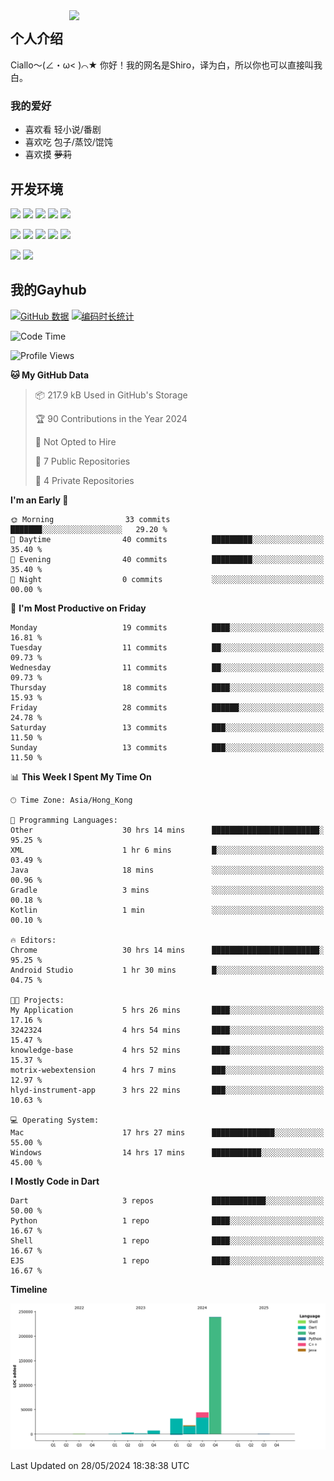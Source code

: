 <img align='right' src='https://img2.moeblog.vip/images/eCva.png' width='410px'>

## 个人介绍
Ciallo～(∠・ω< )⌒★ 你好！我的网名是Shiro，译为白，所以你也可以直接叫我白。

### 我的爱好

* 喜欢看 轻小说/番剧
* 喜欢吃 包子/蒸饺/馄饨
* 喜欢摸 ~~萝莉~~

## 开发环境
[![](https://img.shields.io/badge/Windows-11-blue?style=flat-square&logo=windows&logoColor=white)](https://www.microsoft.com/windows/get-windows-11)
[![](https://img.shields.io/badge/Macos-Sonoma-black?style=flat-square&logo=apple&logoColor=white)](https://www.apple.com/hk/en/macos/sonoma/)
[![](https://img.shields.io/badge/Debian-12-d0024d?style=flat-square&logo=debian&logoColor=white)](https://www.debian.org/)
[![](https://img.shields.io/badge/AlmaLinux-9-0f4266?style=flat-square&logo=almalinux&logoColor=white)](https://almalinux.org/)
[![](https://img.shields.io/badge/Windows%20Server-2012-blue?style=flat-square&logo=windows&logoColor=white)](https://www.microsoft.com/windows-server)

[![](https://img.shields.io/badge/Vivobook-PRO_16-f45a00?style=flat-square&logo=RepublicofGamers&logoColor=white)](https://www.asus.com.cn/laptops/for-creators/vivobook/vivobook-pro-16-oled-k6602/)
[![](https://img.shields.io/badge/Mac_Studio-M1_Max-black?style=flat-square&logo=apple&logoColor=white)](https://www.apple.com/hk/en/mac-studio/)
[![](https://img.shields.io/badge/Mi-MIX4-f45a00?style=flat-square&logo=xiaomi&logoColor=white)](https://www.mi.com/)
[![](https://img.shields.io/badge/SONY-WF1000XM4-f3c74a?style=flat-square)](https://www.sony.com.hk/zh/headphones/products/wf-1000xm4)
[![](https://img.shields.io/badge/Yubikey-5_NFC-9bc930?style=flat-square&logo=yubico&logoColor=9bc930)](https://www.yubico.com/hk/product/yubikey-5-nfc/)

[![](https://img.shields.io/badge/IDE-Visual_Studio_Code-blue?style=flat-square&logo=visual-studio-code&logoColor=white)](https://code.visualstudio.com/)
[![](https://img.shields.io/badge/IDE-JetBrains-black?style=flat-square&logo=jetbrains&logoColor=white)](https://code.visualstudio.com/)
## 我的Gayhub
[![GitHub 数据](https://github-readme-stats.vercel.app/api?username=verymoe)]()
[![编码时长统计](https://github-readme-stats.vercel.app/api/wakatime?username=shiro)]()

<!--START_SECTION:waka-->
![Code Time](http://img.shields.io/badge/Code%20Time-665%20hrs%2016%20mins-blue)

![Profile Views](http://img.shields.io/badge/Profile%20Views-0-blue)

**🐱 My GitHub Data** 

> 📦 217.9 kB Used in GitHub's Storage 
 > 
> 🏆 90 Contributions in the Year 2024
 > 
> 🚫 Not Opted to Hire
 > 
> 📜 7 Public Repositories 
 > 
> 🔑 4 Private Repositories 
 > 
**I'm an Early 🐤** 

```text
🌞 Morning                33 commits          ███████░░░░░░░░░░░░░░░░░░   29.20 % 
🌆 Daytime                40 commits          █████████░░░░░░░░░░░░░░░░   35.40 % 
🌃 Evening                40 commits          █████████░░░░░░░░░░░░░░░░   35.40 % 
🌙 Night                  0 commits           ░░░░░░░░░░░░░░░░░░░░░░░░░   00.00 % 
```
📅 **I'm Most Productive on Friday** 

```text
Monday                   19 commits          ████░░░░░░░░░░░░░░░░░░░░░   16.81 % 
Tuesday                  11 commits          ██░░░░░░░░░░░░░░░░░░░░░░░   09.73 % 
Wednesday                11 commits          ██░░░░░░░░░░░░░░░░░░░░░░░   09.73 % 
Thursday                 18 commits          ████░░░░░░░░░░░░░░░░░░░░░   15.93 % 
Friday                   28 commits          ██████░░░░░░░░░░░░░░░░░░░   24.78 % 
Saturday                 13 commits          ███░░░░░░░░░░░░░░░░░░░░░░   11.50 % 
Sunday                   13 commits          ███░░░░░░░░░░░░░░░░░░░░░░   11.50 % 
```


📊 **This Week I Spent My Time On** 

```text
🕑︎ Time Zone: Asia/Hong_Kong

💬 Programming Languages: 
Other                    30 hrs 14 mins      ████████████████████████░   95.25 % 
XML                      1 hr 6 mins         █░░░░░░░░░░░░░░░░░░░░░░░░   03.49 % 
Java                     18 mins             ░░░░░░░░░░░░░░░░░░░░░░░░░   00.96 % 
Gradle                   3 mins              ░░░░░░░░░░░░░░░░░░░░░░░░░   00.18 % 
Kotlin                   1 min               ░░░░░░░░░░░░░░░░░░░░░░░░░   00.10 % 

🔥 Editors: 
Chrome                   30 hrs 14 mins      ████████████████████████░   95.25 % 
Android Studio           1 hr 30 mins        █░░░░░░░░░░░░░░░░░░░░░░░░   04.75 % 

🐱‍💻 Projects: 
My Application           5 hrs 26 mins       ████░░░░░░░░░░░░░░░░░░░░░   17.16 % 
3242324                  4 hrs 54 mins       ████░░░░░░░░░░░░░░░░░░░░░   15.47 % 
knowledge-base           4 hrs 52 mins       ████░░░░░░░░░░░░░░░░░░░░░   15.37 % 
motrix-webextension      4 hrs 7 mins        ███░░░░░░░░░░░░░░░░░░░░░░   12.97 % 
hlyd-instrument-app      3 hrs 22 mins       ███░░░░░░░░░░░░░░░░░░░░░░   10.63 % 

💻 Operating System: 
Mac                      17 hrs 27 mins      ██████████████░░░░░░░░░░░   55.00 % 
Windows                  14 hrs 17 mins      ███████████░░░░░░░░░░░░░░   45.00 % 
```

**I Mostly Code in Dart** 

```text
Dart                     3 repos             ████████████░░░░░░░░░░░░░   50.00 % 
Python                   1 repo              ████░░░░░░░░░░░░░░░░░░░░░   16.67 % 
Shell                    1 repo              ████░░░░░░░░░░░░░░░░░░░░░   16.67 % 
EJS                      1 repo              ████░░░░░░░░░░░░░░░░░░░░░   16.67 % 
```



**Timeline**

![Lines of Code chart](https://raw.githubusercontent.com/verymoe/verymoe/main/assets/bar_graph.png)


 Last Updated on 28/05/2024 18:38:38 UTC
<!--END_SECTION:waka-->
